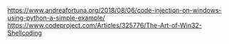 https://www.andreafortuna.org/2018/08/06/code-injection-on-windows-using-python-a-simple-example/
https://www.codeproject.com/Articles/325776/The-Art-of-Win32-Shellcoding
